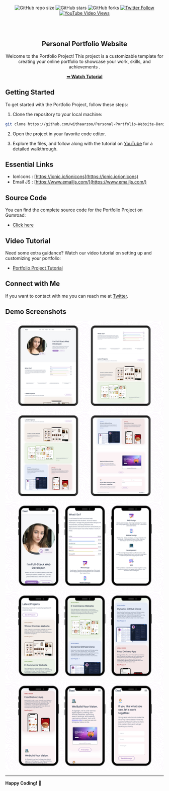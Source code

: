 <div align="center">
  
![GitHub repo size](https://img.shields.io/github/repo-size/withaarzoo/Personal-Portfolio-Website-Dani)
![GitHub stars](https://shields.io/github/stars/withaarzoo/Personal-Portfolio-Website-Dani?style=social)
![GitHub forks](https://shields.io/github/forks/withaarzoo/Personal-Portfolio-Website-Dani?style=social)
[![Twitter Follow](https://shields.io/twitter/follow/withaarzoo?style=social)](https://twitter.com/intent/follow?screen_name=withaarzoo)
[![YouTube Video Views](https://shields.io/youtube/views/SAu7e09vXoQ?style=social)](https://youtu.be/SAu7e09vXoQ)


  <br />
  <br />

  <h2 align="center">Personal Portfolio Website </h2>

  Welcome to the Portfolio Project! This project is a customizable template for creating your online portfolio to showcase your work, skills, and achievements .

  <a href="https://youtu.be/elFHimbsxtQ"><strong>➥ Watch Tutorial</strong></a>

</div>

## Getting Started

To get started with the Portfolio Project, follow these steps:

1. Clone the repository to your local machine:

```bash
git clone https://github.com/withaarzoo/Personal-Portfolio-Website-Dani.git
```

2. Open the project in your favorite code editor.

3. Explore the files, and follow along with the tutorial on [YouTube](https://youtu.be/hwvjhS5Ut_k) for a detailed walkthrough.

## Essential Links
- IonIcons : [https://ionic.io/ionicons](https://ionic.io/ionicons)
- Email JS : [https://www.emailjs.com/](https://www.emailjs.com/)

## Source Code
You can find the complete source code for the Portfolio Project on Gumroad:
- [Click here](https://rb.gy/7bhfhn)

## Video Tutorial
Need some extra guidance? Watch our video tutorial on setting up and customizing your portfolio:
- [Portfolio Project Tutorial](https://youtu.be/elFHimbsxtQ)

## Connect with Me
If you want to contact with me you can reach me at [Twitter](https://twitter.com/withaarzoo).

## Demo Screenshots
![dani portfolio Desktop Demo](./readme-images/desktop1.png "Desktop Demo")
![dani portfolio Desktop Demo](./readme-images/desktop2.png "Desktop Demo")
![dani portfolio Mobile Demo](./readme-images/mobile1.png "Mobile Demo")
![dani portfolio Mobile Demo](./readme-images/mobile2.png "Mobile Demo")
![dani portfolio Mobile Demo](./readme-images/mobile3.png "Mobile Demo")

---

**Happy Coding!** 🚀
